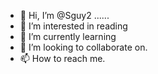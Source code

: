- 👋 Hi, I’m @Sguy2 ......
- 👀 I’m interested in reading
- 🌱 I’m currently learning
- 💞️ I’m looking to collaborate on.
- 📫 How to reach me.

<!---
Sguy2/Sguy2 is a ✨ special ✨ repository because its `README.md` (this file) appears on your GitHub profile.
You can click the Preview link to take a look at your changes.
--->

